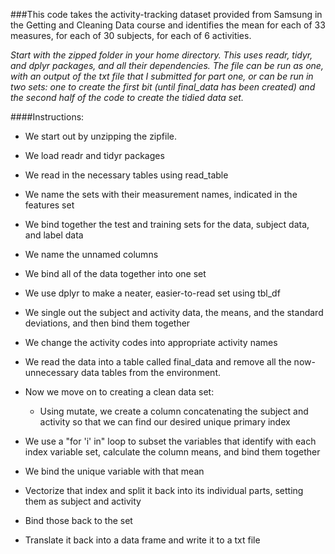 ###This code takes the activity-tracking dataset provided from Samsung in the Getting and Cleaning Data course and identifies the mean for each of 33 measures, for each of 30 subjects, for each of 6 activities.

_Start with the zipped folder in your home directory._
_This uses readr, tidyr, and dplyr packages, and all their dependencies._
_The file can be run as one, with an output of the txt file that I submitted for part one, or can be run in two sets: one to create the first bit (until final_data has been created) and the second half of the code to create the tidied data set._


####Instructions:
  
  
* We start out by unzipping the zipfile.

* We load readr and tidyr packages

* We read in the necessary tables using read_table

* We name the sets with their measurement names, indicated in the features set

* We bind together the test and training sets for the data, subject data, and label data

* We name the unnamed columns

* We bind all of the data together into one set

* We use dplyr to make a neater, easier-to-read set using tbl_df

* We single out the subject and activity data, the means, and the standard deviations, and then bind them together

* We change the activity codes into appropriate activity names

* We read the data into a table called final_data and remove all the now-unnecessary data tables from the environment.

* Now we move on to creating a clean data set:
  - Using mutate, we create a column concatenating the subject and activity so that we can find our desired unique primary index

* We use a "for 'i' in" loop to subset the variables that identify with each index variable set, calculate the column means, and bind them together

* We bind the unique variable with that mean

* Vectorize that index and split it back into its individual parts, setting them as subject and activity

* Bind those back to the set

* Translate it back into a data frame and write it to a txt file
